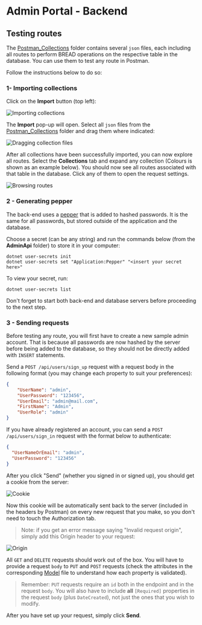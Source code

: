 # Admin Portal - Backend

## Testing routes
The [Postman_Collections](/Admin/Backend/Postman_Collections "Postman Collections") folder contains several `json` files, each including all routes to perform BREAD operations on the respective table in the database. You can use them to test any route in Postman.

Follow the instructions below to do so:

### 1- Importing collections
Click on the __Import__ button (top left):

![Importing collections](https://i.imgur.com/Y1Jcenw.png "Importing collections")

The __Import__ pop-up will open. Select all `json` files from the [Postman_Collections](/Admin/Backend/Postman_Collections "Postman Collections") folder and drag them where indicated:

![Dragging collection files](https://i.imgur.com/hnk7M39.png "Dragging collection files")

After all collections have been successfully imported, you can now explore all routes. Select the __Collections__ tab and expand any collection (Colours is shown as an example below). You should now see all routes associated with that table in the database. Click any of them to open the request settings.

![Browsing routes](https://i.imgur.com/XK7KDcj.png "Browsing routes")

### 2 - Generating pepper
The back-end uses a [pepper](https://en.wikipedia.org/wiki/Pepper_(cryptography) "Pepper") that is added to hashed passwords. It is the same for all passwords, but stored outside of the application and the database. 

Choose a secret (can be any string) and run the commands below (from the __AdminApi__ folder) to store it in your computer:

```
dotnet user-secrets init
dotnet user-secrets set "Application:Pepper" "<insert your secret here>"
```

To view your secret, run:

```
dotnet user-secrets list
```

Don't forget to start both back-end and database servers before proceeding to the next step.

### 3 - Sending requests
Before testing any route, you will first have to create a new sample admin account. That is because all passwords are now hashed by the server before being added to the database, so they should not be directly added with `INSERT` statements. 

Send a `POST /api/users/sign_up` request with a request body in the following format (you may change each property to suit your preferences):

```json
{
    "UserName": "admin",
    "UserPassword": "123456",
    "UserEmail": "admin@mail.com",
    "FirstName": "Admin",
    "UserRole": "admin"
}
```

If you have already registered an account, you can send a `POST /api/users/sign_in` request with the format below to authenticate:

```json
{
  "UserNameOrEmail": "admin",
  "UserPassword": "123456"
}
```

After you click "Send" (whether you signed in or signed up), you should get a cookie from the server:

![Cookie](https://i.imgur.com/OER135W.png "Cookie")

Now this cookie will be automatically sent back to the server (included in the headers by Postman) on every new request that you make, so you don't need to touch the Authorization tab.

> Note: if you get an error message saying "Invalid request origin", simply add this Origin header to your request:

![Origin](https://i.imgur.com/Q5nFuAp.png "Origin")

All `GET` and `DELETE` requests should work out of the box. You will have to provide a request `body` to `PUT` and `POST` requests (check the attributes in the corresponding [Model](AdminApi/Models_v2_1 "Models v2.1") file to understand how each property is validated).

> Remember: `PUT` requests require an `id` both in the endpoint and in the request `body`. You will also have to include __all__ `[Required]` properties in the request `body` (plus `DateCreated`), not just the ones that you wish to modify.

After you have set up your request, simply click __Send__. 
